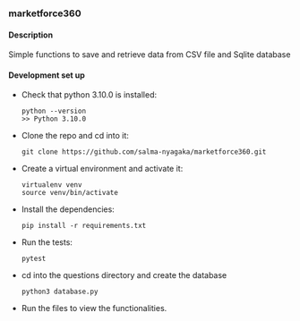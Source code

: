 ### marketforce360

#### Description
Simple functions to save and retrieve data from CSV file and Sqlite database

#### Development set up
-   Check that python 3.10.0 is installed:

    ```
    python --version
    >> Python 3.10.0
    ```

-   Clone the repo and cd into it:

    ```
    git clone https://github.com/salma-nyagaka/marketforce360.git
    ```

-   Create a virtual environment and activate it:

    ```
    virtualenv venv
    source venv/bin/activate
    ```

-   Install the dependencies:

    ```
    pip install -r requirements.txt
    ```

-   Run the tests:

    ```
    pytest
    ```


- cd into the questions directory and create the database

    ```
    python3 database.py
    ```

-   Run the files to view the functionalities.

   
